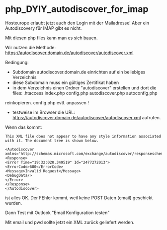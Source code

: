# php_DYIY_autodiscover_for_imap


Hosteurope erlaubt jetzt auch den Login mit der Mailadresse!
Aber ein Autodiscovery für IMAP gibt es nicht.

Mit diesen php files kann man es sich bauen.


Wir nutzen die Methode:
https://autodiscover.domain.de/autodiscover/autodiscover.xml


Bedingung:

- Subdomain autodiscover.domain.de einrichten auf ein beliebiges Verzeichnis
- diese Subdomain muss ein gültiges Zertifikat haben
- in dem Verzeichnis einen Ordner "autodiscover" erstellen und dort die files:
.htaccess
index.php
config.php
autodiscover.php
autoconfig.php

reinkopieren. config.php evtl. anpassen !

- testweise im Browser die URL: 
https://autodiscover.domain.de/autodiscover/autodiscover.xml
aufrufen.

Wenn das kommt:
```
This XML file does not appear to have any style information associated with it. The document tree is shown below.

<Autodiscover xmlns="http://schemas.microsoft.com/exchange/autodiscover/responseschema/2006">
<Response>
<Error Time="19:32:020.349519" Id="2477272013">
<ErrorCode>600</ErrorCode>
<Message>Invalid Request</Message>
<DebugData/>
</Error>
</Response>
</Autodiscover>
```
ist alles OK. Der FEhler kommt, weil keine POST Daten (email) geschickt wurden.

Dann Test mit Outlook "Email Konfiguration testen"

Mit email und pwd sollte jetzt ein XML zurück geliefert werden.



